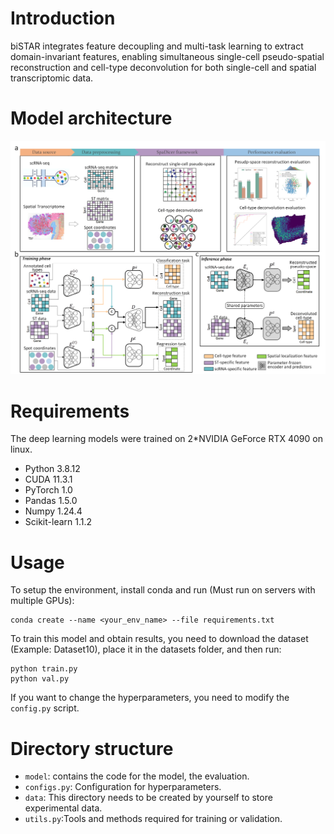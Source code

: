 # Introduction

biSTAR integrates feature decoupling and multi-task learning to extract domain-invariant features, enabling simultaneous single-cell pseudo-spatial reconstruction and cell-type deconvolution for both single-cell and spatial transcriptomic data.	

# Model architecture

![model](./model.png)

# Requirements

The deep learning models were trained on 2*NVIDIA GeForce RTX 4090 on linux.

+ Python 3.8.12
+ CUDA 11.3.1
+ PyTorch 1.0
+ Pandas 1.5.0
+ Numpy 1.24.4
+ Scikit-learn 1.1.2

# Usage

To setup the environment, install conda and run (Must run on servers with multiple GPUs):

```
conda create --name <your_env_name> --file requirements.txt
```

To train this model and obtain results, you need to download the dataset (Example: Dataset10), place it in the datasets folder, and then run:

```
python train.py
python val.py
```

If you want to change the hyperparameters, you need to modify the `config.py` script.

# Directory structure

+ `model`: contains the code for the model, the evaluation.
+ `configs.py`: Configuration for hyperparameters.
+ `data`: This directory needs to be created by yourself to store experimental data.
+ `utils.py`:Tools and methods required for training or validation.